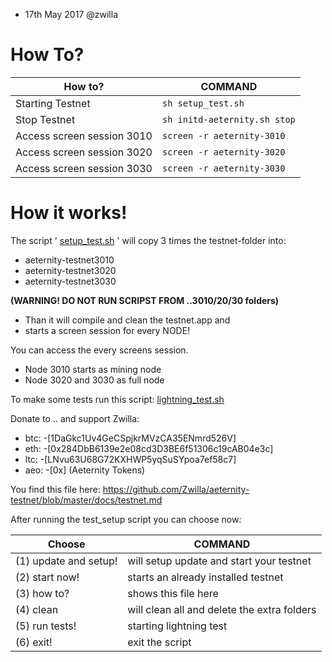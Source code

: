 * 17th May 2017 @zwilla

# How To?

How to? | COMMAND
------------ | -------------
Starting Testnet | `sh setup_test.sh`
Stop Testnet | `sh initd-aeternity.sh stop`
Access screen session 3010| `screen -r aeternity-3010`
Access screen session 3020| `screen -r aeternity-3020`
Access screen session 3030| `screen -r aeternity-3030`


# How it works!
The script ' [setup_test.sh](https://github.com/Zwilla/aeternity-testnet/blob/master/setup_test.sh) ' will copy 3 times the testnet-folder into:
- aeternity-testnet3010
- aeternity-testnet3020
- aeternity-testnet3030

**(WARNING! DO NOT RUN SCRIPST FROM ..3010/20/30 folders)**
 
 * Than it will compile and clean the testnet.app and 
 * starts a screen session for every NODE!
 
 You can access the every screens session.
 * Node 3010 starts as mining node
 * Node 3020 and 3030 as full node

 To make some tests run this script:
 [lightning_test.sh](https://github.com/Zwilla/aeternity-testnet/blob/master/tests/lightning_test.sh)

  
  Donate to .. and support Zwilla:
  * btc: -[1DaGkc1Uv4GeCSpjkrMVzCA35ENmrd526V]
  * eth: -[0x284DbB6139e2e08cd3D3BE6f51306c19cAB04e3c]
  * ltc: -[LNvu63U68G72KXHWP5yqSuSYpoa7ef58c7]
  * aeo: -[0x] (Aeternity Tokens)

  You find this file here: https://github.com/Zwilla/aeternity-testnet/blob/master/docs/testnet.md

  After running the test_setup script you can choose now:

Choose  | COMMAND
------------ | -------------
 (1) update and setup! | will setup update and start your testnet
 (2) start now!        | starts an already installed testnet
 (3) how to?           | shows this file here
 (4) clean             | will clean all and delete the extra folders
 (5) run tests!        | starting lightning test
 (6) exit!             | exit the script